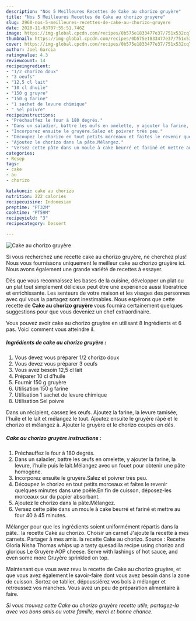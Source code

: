 ```yaml
---
description: "Nos 5 Meilleures Recettes de Cake au chorizo gruyère"
title: "Nos 5 Meilleures Recettes de Cake au chorizo gruyère"
slug: 2960-nos-5-meilleures-recettes-de-cake-au-chorizo-gruyere
date: 2020-11-03T07:55:51.746Z
image: https://img-global.cpcdn.com/recipes/0b575e1833477e37/751x532cq70/cake-au-chorizo-gruyere-photo-principale-de-la-recette.jpg
thumbnail: https://img-global.cpcdn.com/recipes/0b575e1833477e37/751x532cq70/cake-au-chorizo-gruyere-photo-principale-de-la-recette.jpg
cover: https://img-global.cpcdn.com/recipes/0b575e1833477e37/751x532cq70/cake-au-chorizo-gruyere-photo-principale-de-la-recette.jpg
author: Joel Garcia
ratingvalue: 4.3
reviewcount: 14
recipeingredient:
- "1/2 chorizo doux"
- "3 oeufs"
- "12,5 cl lait"
- "10 cl dhuile"
- "150 g gruyre"
- "150 g farine"
- "1 sachet de levure chimique"
- " Sel poivre"
recipeinstructions:
- "Préchauffez le four à 180 degrés."
- "Dans un saladier, battre les œufs en omelette, y ajouter la farine, la levure, l’huile puis le lait.Mélangez avec un fouet pour obtenir une pâte homogène."
- "Incorporez ensuite le gruyère.Salez et poivrer très peu."
- "Découpez le chorizo en tout petits morceaux et faites le revenir quelques minutes dans une poêle.En fin de cuisson, déposez-les morceaux sur du papier absorbant."
- "Ajoutez le chorizo dans la pâte.Mélangez."
- "Versez cette pâte dans un moule à cake beurré et fariné et mettre au four 40 à 45 minutes."
categories:
- Resep
tags:
- cake
- au
- chorizo

katakunci: cake au chorizo 
nutrition: 222 calories
recipecuisine: Indonesian
preptime: "PT32M"
cooktime: "PT59M"
recipeyield: "3"
recipecategory: Dessert

---
```



![Cake au chorizo gruyère](https://img-global.cpcdn.com/recipes/0b575e1833477e37/751x532cq70/cake-au-chorizo-gruyere-photo-principale-de-la-recette.jpg)

Si vous recherchez une recette cake au chorizo gruyère, ne cherchez plus! Nous vous fournissons uniquement le meilleur cake au chorizo gruyère ici. Nous avons également une grande variété de recettes à essayer.

Dès que vous reconnaissez les bases de la cuisine, développer un plat ou un plat tout simplement délicieux peut être une expérience aussi libératrice et enrichissante. Les senteurs de votre maison et les visages des personnes avec qui vous la partagez sont inestimables. Nous espérons que cette recette de <strong> Cake au chorizo gruyère </strong> vous fournira certainement quelques suggestions pour que vous deveniez un chef extraordinaire.

<!--inarticleads1-->

Vous pouvez avoir cake au chorizo gruyère en utilisant 8 Ingrédients et 6 pas. Voici comment vous atteindre il.

##### Ingrédients de cake au chorizo gruyère :

1. Vous devez vous préparer 1/2 chorizo doux
1. Vous devez vous préparer 3 oeufs
1. Vous avez besoin 12,5 cl lait
1. Préparer 10 cl d’huile
1. Fournir 150 g gruyère
1. Utilisation 150 g farine
1. Utilisation 1 sachet de levure chimique
1. Utilisation  Sel poivre


Dans un récipient, cassez les œufs. Ajoutez la farine, la levure tamisée, l&#39;huile et le lait et mélangez le tout. Ajoutez ensuite le gruyère râpé et le chorizo et mélangez à. Ajouter le gruyère et le chorizo coupés en dés. 

<!--inarticleads2-->

##### Cake au chorizo gruyère instructions :

1. Préchauffez le four à 180 degrés.
1. Dans un saladier, battre les œufs en omelette, y ajouter la farine, la levure, l’huile puis le lait.Mélangez avec un fouet pour obtenir une pâte homogène.
1. Incorporez ensuite le gruyère.Salez et poivrer très peu.
1. Découpez le chorizo en tout petits morceaux et faites le revenir quelques minutes dans une poêle.En fin de cuisson, déposez-les morceaux sur du papier absorbant.
1. Ajoutez le chorizo dans la pâte.Mélangez.
1. Versez cette pâte dans un moule à cake beurré et fariné et mettre au four 40 à 45 minutes.


Mélanger pour que les ingrédients soient uniformément répartis dans la pâte.. la recette Cake au chorizo. Choisir un carnet J&#39;ajoute la recette à mes carnets. Partager à mes amis. la recette Cake au chorizo. Source : Recette Gloria Nisha Thomas whips up a tasty quesadilla recipe using chorizo and glorious Le Gruyère AOP cheese. Serve with lashings of hot sauce, and even some more Gruyère sprinkled on top. 

<!--inarticleads1-->

<p>
Maintenant que vous avez revu la recette de Cake au chorizo gruyère, et que vous avez également le savoir-faire dont vous avez besoin dans la zone de cuisson. Sortez ce tablier, dépoussiérez vos bols à mélanger et retroussez vos manches. Vous avez un peu de préparation alimentaire à faire.
</p>

<p>
<i>Si vous trouvez cette Cake au chorizo gruyère recette utile, partagez-la avec vos bons amis ou votre famille, merci et bonne chance.</i>
</p>
